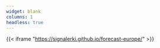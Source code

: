 ```yaml
---
widget: blank
columns: 1
headless: true
---
```

{{< iframe "https://signalerki.github.io/forecast-europe/" >}}
